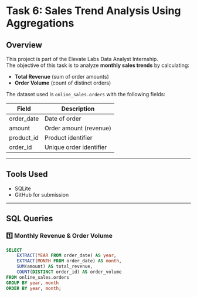 # Task 6: Sales Trend Analysis Using Aggregations

## Overview

This project is part of the Elevate Labs Data Analyst Internship.  
The objective of this task is to analyze **monthly sales trends** by calculating:

- **Total Revenue** (sum of order amounts)  
- **Order Volume** (count of distinct orders)  

The dataset used is `online_sales.orders` with the following fields:

| Field        | Description             |
|--------------|------------------------|
| order_date   | Date of order           |
| amount       | Order amount (revenue)  |
| product_id   | Product identifier      |
| order_id     | Unique order identifier |

---

## Tools Used

- SQLite 
- GitHub for submission  

---

## SQL Queries

### 1️⃣ Monthly Revenue & Order Volume

```sql
SELECT
    EXTRACT(YEAR FROM order_date) AS year,
    EXTRACT(MONTH FROM order_date) AS month,
    SUM(amount) AS total_revenue,
    COUNT(DISTINCT order_id) AS order_volume
FROM online_sales.orders
GROUP BY year, month
ORDER BY year, month;

